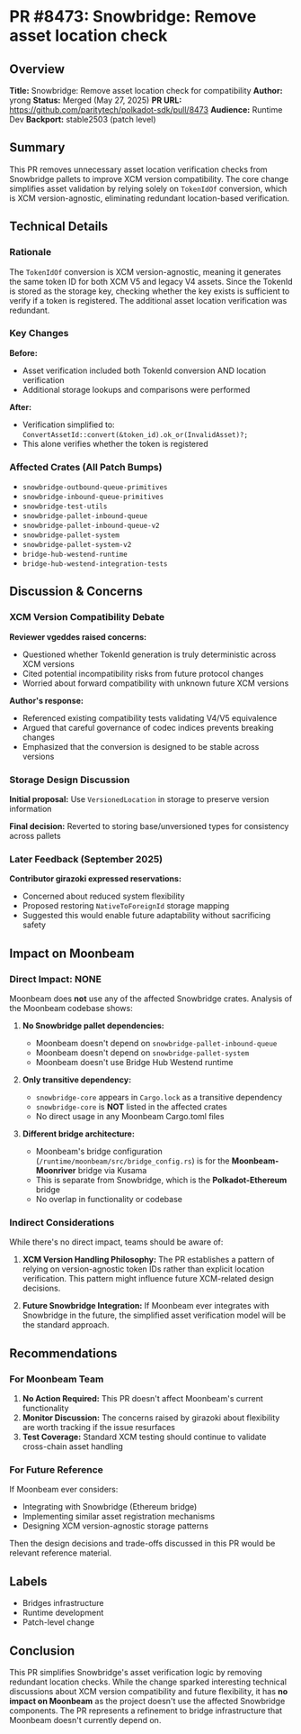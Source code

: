 # PR #8473: Snowbridge: Remove asset location check

## Overview

**Title:** Snowbridge: Remove asset location check for compatibility
**Author:** yrong
**Status:** Merged (May 27, 2025)
**PR URL:** https://github.com/paritytech/polkadot-sdk/pull/8473
**Audience:** Runtime Dev
**Backport:** stable2503 (patch level)

## Summary

This PR removes unnecessary asset location verification checks from Snowbridge pallets to improve XCM version compatibility. The core change simplifies asset validation by relying solely on `TokenIdOf` conversion, which is XCM version-agnostic, eliminating redundant location-based verification.

## Technical Details

### Rationale

The `TokenIdOf` conversion is XCM version-agnostic, meaning it generates the same token ID for both XCM V5 and legacy V4 assets. Since the TokenId is stored as the storage key, checking whether the key exists is sufficient to verify if a token is registered. The additional asset location verification was redundant.

### Key Changes

**Before:**
- Asset verification included both TokenId conversion AND location verification
- Additional storage lookups and comparisons were performed

**After:**
- Verification simplified to: `ConvertAssetId::convert(&token_id).ok_or(InvalidAsset)?;`
- This alone verifies whether the token is registered

### Affected Crates (All Patch Bumps)

- `snowbridge-outbound-queue-primitives`
- `snowbridge-inbound-queue-primitives`
- `snowbridge-test-utils`
- `snowbridge-pallet-inbound-queue`
- `snowbridge-pallet-inbound-queue-v2`
- `snowbridge-pallet-system`
- `snowbridge-pallet-system-v2`
- `bridge-hub-westend-runtime`
- `bridge-hub-westend-integration-tests`

## Discussion & Concerns

### XCM Version Compatibility Debate

**Reviewer vgeddes raised concerns:**
- Questioned whether TokenId generation is truly deterministic across XCM versions
- Cited potential incompatibility risks from future protocol changes
- Worried about forward compatibility with unknown future XCM versions

**Author's response:**
- Referenced existing compatibility tests validating V4/V5 equivalence
- Argued that careful governance of codec indices prevents breaking changes
- Emphasized that the conversion is designed to be stable across versions

### Storage Design Discussion

**Initial proposal:** Use `VersionedLocation` in storage to preserve version information

**Final decision:** Reverted to storing base/unversioned types for consistency across pallets

### Later Feedback (September 2025)

**Contributor girazoki expressed reservations:**
- Concerned about reduced system flexibility
- Proposed restoring `NativeToForeignId` storage mapping
- Suggested this would enable future adaptability without sacrificing safety

## Impact on Moonbeam

### Direct Impact: **NONE**

Moonbeam does **not** use any of the affected Snowbridge crates. Analysis of the Moonbeam codebase shows:

1. **No Snowbridge pallet dependencies:**
   - Moonbeam doesn't depend on `snowbridge-pallet-inbound-queue`
   - Moonbeam doesn't depend on `snowbridge-pallet-system`
   - Moonbeam doesn't use Bridge Hub Westend runtime

2. **Only transitive dependency:**
   - `snowbridge-core` appears in `Cargo.lock` as a transitive dependency
   - `snowbridge-core` is **NOT** listed in the affected crates
   - No direct usage in any Moonbeam Cargo.toml files

3. **Different bridge architecture:**
   - Moonbeam's bridge configuration (`/runtime/moonbeam/src/bridge_config.rs`) is for the **Moonbeam-Moonriver** bridge via Kusama
   - This is separate from Snowbridge, which is the **Polkadot-Ethereum** bridge
   - No overlap in functionality or codebase

### Indirect Considerations

While there's no direct impact, teams should be aware of:

1. **XCM Version Handling Philosophy:** The PR establishes a pattern of relying on version-agnostic token IDs rather than explicit location verification. This pattern might influence future XCM-related design decisions.

2. **Future Snowbridge Integration:** If Moonbeam ever integrates with Snowbridge in the future, the simplified asset verification model will be the standard approach.

## Recommendations

### For Moonbeam Team

1. **No Action Required:** This PR doesn't affect Moonbeam's current functionality
2. **Monitor Discussion:** The concerns raised by girazoki about flexibility are worth tracking if the issue resurfaces
3. **Test Coverage:** Standard XCM testing should continue to validate cross-chain asset handling

### For Future Reference

If Moonbeam ever considers:
- Integrating with Snowbridge (Ethereum bridge)
- Implementing similar asset registration mechanisms
- Designing XCM version-agnostic storage patterns

Then the design decisions and trade-offs discussed in this PR would be relevant reference material.

## Labels

- Bridges infrastructure
- Runtime development
- Patch-level change

## Conclusion

This PR simplifies Snowbridge's asset verification logic by removing redundant location checks. While the change sparked interesting technical discussions about XCM version compatibility and future flexibility, it has **no impact on Moonbeam** as the project doesn't use the affected Snowbridge components. The PR represents a refinement to bridge infrastructure that Moonbeam doesn't currently depend on.
